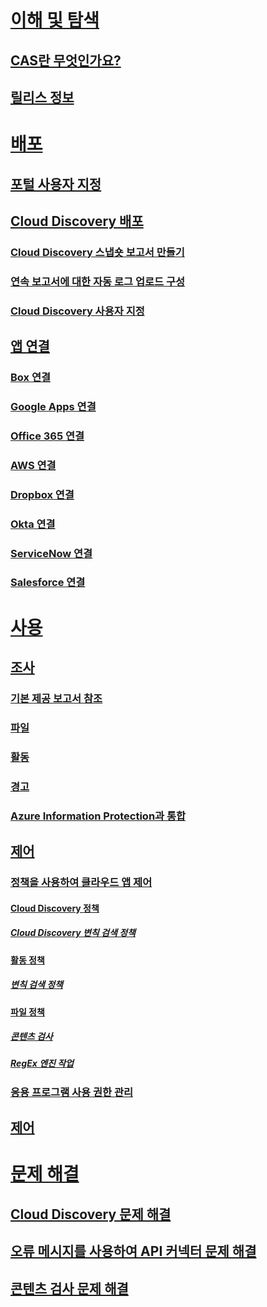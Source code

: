 # [이해 및 탐색](what-is-cloud-app-security.md)
## [CAS란 무엇인가요?](what-is-cloud-app-security.md)
## [릴리스 정보](release-notes.md)
# [배포](getting-started-with-cloud-app-security.md)
## [포털 사용자 지정](general-setup.md)
## [Cloud Discovery 배포](set-up-cloud-discovery.md)
### [Cloud Discovery 스냅숏 보고서 만들기](create-snapshot-cloud-discovery-reports.md)
### [연속 보고서에 대한 자동 로그 업로드 구성](configure-automatic-log-upload-for-continuous-reports.md)
### [Cloud Discovery 사용자 지정](working-with-cloud-discovery-data.md)
## [앱 연결](enable-instant-visibility-protection-and-governance-actions-for-your-apps.md)
### [Box 연결](connect-box-to-microsoft-cloud-app-security.md)
### [Google Apps 연결](connect-google-apps-to-microsoft-cloud-app-security.md)
### [Office 365 연결](connect-office-365-to-microsoft-cloud-app-security.md)
### [AWS 연결](connect-aws-to-microsoft-cloud-app-security.md)
### [Dropbox 연결](connect-dropbox-to-microsoft-cloud-app-security.md)
### [Okta 연결](connect-okta-to-microsoft-cloud-app-security.md)
### [ServiceNow 연결](connect-servicenow-to-microsoft-cloud-app-security.md)
### [Salesforce 연결](connect-salesforce-to-microsoft-cloud-app-security.md)
# [사용](daily-activities-to-protect-your-cloud-environment.md)
## [조사](investigate.md)
### [기본 제공 보고서 참조](built-in-report-reference.md)
### [파일](file-filters.md)
### [활동](activity-filters.md)
### [경고](monitor-alerts.md)
### [Azure Information Protection과 통합](azip-integration.md)
## [제어](control.md)
### [정책을 사용하여 클라우드 앱 제어](control-cloud-apps-with-policies.md)
#### [Cloud Discovery 정책](cloud-discovery-policies.md)
##### [Cloud Discovery 변칙 검색 정책](cloud-discovery-anomaly-detection-policy.md)
#### [활동 정책](user-activity-policies.md)
##### [변칙 검색 정책](anomaly-detection-policy.md)
#### [파일 정책](data-protection-policies.md)
##### [콘텐츠 검사](content-inspection.md)
##### [RegEx 엔진 작업](working-with-the-regex-engine.md)
### [응용 프로그램 사용 권한 관리](manage-app-permissions.md)
## [제어](governance-actions.md)
# [문제 해결](troubleshooting.md)
## [Cloud Discovery 문제 해결](troubleshooting-cloud-discovery.md)
## [오류 메시지를 사용하여 API 커넥터 문제 해결](troubleshooting-api-connectors-using-error-messages.md)
## [콘텐츠 검사 문제 해결](troubleshooting-content-inspection.md)

<!--HONumber=Nov16_HO5-->


